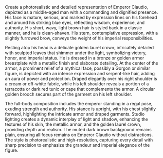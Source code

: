 Create a photorealistic and detailed representation of Emperor Claudio, depicted as a middle-aged man with a commanding and dignified presence. His face is mature, serious, and marked by expression lines on his forehead and around his striking blue eyes, reflecting wisdom, experience, and authority. His short, wavy, light brown hair is styled back in a classic manner, and he is clean-shaven. His stern, contemplative expression, with a slightly furrowed brow, conveys the weight of his imperial responsibilities.

Resting atop his head is a delicate golden laurel crown, intricately detailed with sculpted leaves that shimmer under the light, symbolizing victory, honor, and imperial status. He is dressed in a bronze or golden armor breastplate with a metallic finish and elaborate detailing. At the center of the armor, a prominent relief of a mythical face, possibly a Gorgon or similar figure, is depicted with an intense expression and serpent-like hair, adding an aura of power and protection. Draped elegantly over his right shoulder is a cream or off-white fabric, while his left shoulder reveals a portion of a terracotta or dark red tunic or cape that complements the armor. A circular golden brooch secures part of the garment on his left shoulder.

The full-body composition includes the emperor standing in a regal pose, exuding strength and authority. His stance is upright, with his chest slightly forward, highlighting the intricate armor and draped garments. Studio lighting creates a dynamic interplay of light and shadow, enhancing the textures of his skin, the metallic armor, and the golden laurel crown, providing depth and realism. The muted dark brown background remains plain, ensuring all focus remains on Emperor Claudio without distractions. The style is photorealistic and high-resolution, capturing every detail with sharp precision to emphasize the grandeur and imperial elegance of the figure.